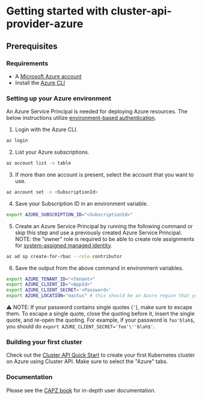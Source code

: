 # Getting started with cluster-api-provider-azure

## Prerequisites

### Requirements

- A [Microsoft Azure account](https://azure.microsoft.com/en-us/)
- Install the [Azure CLI](https://docs.microsoft.com/en-us/cli/azure/install-azure-cli?view=azure-cli-latest)

### Setting up your Azure environment

An Azure Service Principal is needed for deploying Azure resources. The below instructions utilize [environment-based authentication](https://docs.microsoft.com/en-us/go/azure/azure-sdk-go-authorization#use-environment-based-authentication).

  1. Login with the Azure CLI.

   ```bash
  az login
   ```
  
  2. List your Azure subscriptions.

   ```bash
  az account list -o table
   ```

  3. If more than one account is present, select the account that you want to use.

   ```bash
  az account set -s <SubscriptionId>
   ```

  4. Save your Subscription ID in an environment variable.

  ```bash
  export AZURE_SUBSCRIPTION_ID="<SubscriptionId>"
  ```

  5. Create an Azure Service Principal by running the following command or skip this step and use a previously created Azure Service Principal.
  NOTE: the "owner" role is required to be able to create role assignments for [system-assigned managed identity](book/src/topics/identity.md).

  ```bash
  az ad sp create-for-rbac --role contributor
  ```

  6. Save the output from the above command in environment variables.

  ```bash
  export AZURE_TENANT_ID="<Tenant>"
  export AZURE_CLIENT_ID="<AppId>"
  export AZURE_CLIENT_SECRET='<Password>'
  export AZURE_LOCATION="eastus" # this should be an Azure region that your subscription has quota for.
  ```

:warning: NOTE: If your password contains single quotes (`'`), make sure to escape them. To escape a single quote, close the quoting before it, insert the single quote, and re-open the quoting.
For example, if your password is `foo'blah$`, you should do `export AZURE_CLIENT_SECRET='foo'\''blah$'`.

### Building your first cluster

Check out the [Cluster API Quick Start](https://cluster-api.sigs.k8s.io/user/quick-start.html) to create your first Kubernetes cluster on Azure using Cluster API. Make sure to select the "Azure" tabs.

### Documentation

Please see the [CAPZ book](https://capz.sigs.k8s.io) for in-depth user documentation.
